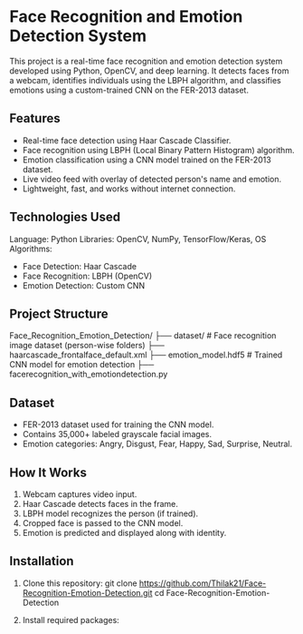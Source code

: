 # Face Recognition and Emotion Detection System 

This project is a real-time face recognition and emotion detection system developed using Python, OpenCV, and deep learning. It detects faces from a webcam, identifies individuals 
using the LBPH algorithm, and classifies emotions using a custom-trained CNN on the FER-2013 dataset.


## Features

- Real-time face detection using Haar Cascade Classifier.
- Face recognition using LBPH (Local Binary Pattern Histogram) algorithm.
- Emotion classification using a CNN model trained on the FER-2013 dataset.
- Live video feed with overlay of detected person's name and emotion.
- Lightweight, fast, and works without internet connection.


## Technologies Used

 Language: Python
 Libraries: OpenCV, NumPy, TensorFlow/Keras, OS
 Algorithms:
  - Face Detection: Haar Cascade
  - Face Recognition: LBPH (OpenCV)
  - Emotion Detection: Custom CNN



## Project Structure

Face_Recognition_Emotion_Detection/
├── dataset/ # Face recognition image dataset (person-wise folders)
├── haarcascade_frontalface_default.xml
├── emotion_model.hdf5 # Trained CNN model for emotion detection
├── facerecognition_with_emotiondetection.py


## Dataset

- FER-2013 dataset used for training the CNN model.
- Contains 35,000+ labeled grayscale facial images.
- Emotion categories: Angry, Disgust, Fear, Happy, Sad, Surprise, Neutral.


## How It Works

1. Webcam captures video input.
2. Haar Cascade detects faces in the frame.
3. LBPH model recognizes the person (if trained).
4. Cropped face is passed to the CNN model.
5. Emotion is predicted and displayed along with identity.


## Installation

1. Clone this repository:
git clone https://github.com/Thilak21/Face-Recognition-Emotion-Detection.git
cd Face-Recognition-Emotion-Detection

2. Install required packages:
